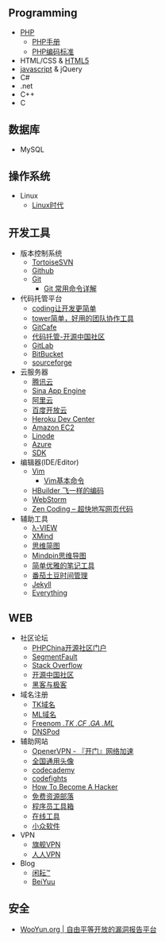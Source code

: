 
<div style="margin:0 auto; width:70%" class="wiki">
<h2>Programming</h2>
<ul class="hide">
<li><a class="external" target="_blank"href="https://github.com/D-ZL/D_ZL/wiki/PHP">PHP</a>
<ul>
<li><a class="external" target="_blank"href="http://php.net/manual/zh/">PHP手册</a></li>
<li><a class="external" target="_blank"href="http://framework.zend.com/manual/1.12/zh/coding-standard.coding-style.html">PHP编码标准</a></li>
</ul>
</li>
<li><a class="external" target="_blank">HTML/CSS</a> & <a class="external" target="_blank"href="https://github.com/D-ZL/D_ZL/wiki/HTML5">HTML5</a></li>
<li><a class="external" target="_blank"href="https://github.com/D-ZL/D_ZL/wiki/javascript">javascript</a> & <a class="external" target="_blank">jQuery</a></li>
<li><a class="external" target="_blank">C#</a></li>
<li><a class="external" target="_blank">.net</a></li>
<li><a class="external" target="_blank">C++</a></li>
<li><a class="external" target="_blank">C</a></li>
</ul>


<h2>数据库</h2>
<ul class="hide">
<li><a class="external" target="_blank">MySQL</a></li>
</ul>

<h2>操作系统</h2>
<ul class="hide">
<li>Linux
<ul >
<li><a class="external" target="_blank"href="http://linux.chinaunix.net/">Linux时代</a></li>
</ul>
</li>
</ul>

<h2>开发工具</h2>
<ul class="hide">
<li>
版本控制系统

<ul>
<li><a class="external" target="_blank"href="http://tortoisesvn.net/">TortoiseSVN</a></li>
<li><a class="external" target="_blank"href="https://github.com/">Github</a></li>
<li>
<a class="external" target="_blank"href="http://git-scm.com/">Git</a>

<ul>
<li><a class="external" target="_blank"href="https://github.com/D-ZL/D_ZL/wiki/Git%20%E5%B8%B8%E7%94%A8%E5%91%BD%E4%BB%A4%E8%AF%A6%E8%A7%A3">Git 常用命令详解</a></li>
</ul>
</li>
</ul>
</li>
<li>
代码托管平台

<ul >
<li><a class="external" target="_blank"href="https://coding.net/home.html">coding让开发更简单</a></li>
<li><a class="external" target="_blank"href="https://tower.im/">tower简单，好用的团队协作工具</a></li>
<li><a class="external" target="_blank"href="https://gitcafe.com/">GitCafe</a></li>
<li><a class="external" target="_blank"href="https://git.oschina.net/">代码托管-开源中国社区</a></li>
<li><a class="external" target="_blank"href="https://gitlab.com">GitLab</a></li>
<li><a class="external" target="_blank"href="https://bitbucket.org/">BitBucket</a></li>
<li><a class="external" target="_blank"href="https://sourceforge.net/">sourceforge</a></li>
</ul>
</li>
<li>
云服务器

<ul>
<li><a class="external" target="_blank"href="http://www.qcloud.com/">腾讯云</a></li>
<li><a class="external" target="_blank"href="http://sae.sina.com.cn/">Sina App Engine</a></li>
<li><a class="external" target="_blank"href="http://www.aliyun.com/">阿里云</a></li>
<li><a class="external" target="_blank"href="http://developer.baidu.com/">百度开放云</a></li>
<li><a class="external" target="_blank"href="https://devcenter.heroku.com">Heroku Dev Center</a></li>
<li><a class="external" target="_blank"href="http://aws.amazon.com/cn/">Amazon EC2</a></li>
<li><a class="external" target="_blank"href="https://www.linode.com/">Linode</a></li>
<li><a class="external" target="_blank"href="http://azure.microsoft.com/zh-cn/">Azure</a></li>
<li><a class="external" target="_blank"href="http://www.sdk.cn/">SDK</a></li>
</ul>
</li>
<li>
编辑器(IDE/Editor)

<ul>
<li>
<a class="external" target="_blank"href="http://www.vim.org/">Vim</a>

<ul>
<li><a class="external" target="_blank"href="https://github.com/D-ZL/D_ZL/wiki/Vim%E5%9F%BA%E6%9C%AC%E5%91%BD%E4%BB%A4">Vim基本命令</a></li>
</ul>
</li>
<li><a class="external" target="_blank"href="http://dcloud.io/">HBuilder 飞一样的编码</a></li>
<li><a class="external" target="_blank"href="http://www.jetbrains.com/webstorm/">WebStorm</a></li>
<li><a class="external" target="_blank"href="http://www.appinn.com/zen-coding/">Zen Coding &ndash; 超快地写网页代码</a></li>
</ul>
</li>
<li>
辅助工具

<ul>
<li><a class="external" target="_blank"href="http://www.miaodeli.com/lambda/">λ-VIEW</a></li>
<li><a class="external" target="_blank"href="http://www.xmind.net/">XMind</a></li>
<li><a class="external" target="_blank"href="http://www.taguage.com/">思维简图</a></li>
<li><a class="external" target="_blank"href="http://tu.mindpin.com/">Mindpin思维导图</a></li>
<li><a class="external" target="_blank"href="https://raysnote.com/">简单优雅的笔记工具</a></li>
<li><a class="external" target="_blank"href="https://pomotodo.com/">番茄土豆时间管理</a></li>
<li><a class="external" target="_blank"href="http://jekyllcn.com/">Jekyll</a></li>
<li><a class="external" target="_blank"href="http://www.voidtools.com/">Everything</a></li>
</ul>
</li>
</ul>

<h2>WEB</h2>

<ul class="hide">
<li>
社区论坛

<ul >
<li><a class="external" target="_blank"href="http://www.phpchina.com/">PHPChina开源社区门户</a></li>
<li><a class="external" target="_blank"href="http://segmentfault.com/">SegmentFault</a></li>
<li><a class="external" target="_blank"href="http://stackoverflow.com/">Stack Overflow</a></li>
<li><a class="external" target="_blank"href="http://www.oschina.net/">开源中国社区</a></li>
<li><a class="external" target="_blank"href="http://www.freebuf.com/">黑客与极客</a></li>
</ul>
</li>
<li>域名注册

<ul >
<li><a class="external" target="_blank"href="http://www.dot.tk/zh/index.html">TK域名</a></li>
<li><a class="external" target="_blank"href="http://www.point.ml/">ML域名</a></li>
<li><a class="external" target="_blank"href="http://www.freenom.com/">Freenom <em>.TK</em> <em>.CF</em> <em>.GA</em> <em>.ML</em></a></li>
<li><a class="external" target="_blank"href="https://www.dnspod.cn/">DNSPod</a></li>
</ul>
</li>
<li>
辅助网站

<ul >
<li><a class="external" target="_blank"href="http://www.openervpn.in/">OpenerVPN - 『开门』网络加速</a></li>
<li><a class="external" target="_blank"href="https://en.gravatar.com/">全国通用头像</a></li>
<li><a class="external" target="_blank"href="http://www.codecademy.com/zh/dashboard">codecademy</a></li>
<li><a class="external" target="_blank"href="http://codefights.com">codefights</a></li>
<li><a class="external" target="_blank"href="http://www.catb.org/esr/faqs/hacker-howto.html">How To Become A Hacker</a></li>
<li><a class="external" target="_blank"href="http://www.freehao123.com/">免费资源部落</a></li>
<li><a class="external" target="_blank"href="http://tool.php100.com/">程序员工具箱</a></li>
<li><a class="external" target="_blank"href="http://tool.oschina.net/">在线工具</a></li>
<li><a class="external" target="_blank"href="http://www.appinn.com/">小众软件</a></li>
</ul>
</li>
<li>
VPN

<ul >
<li><a class="external" target="_blank"href="http://www.qjvpn.net/">旗舰VPN</a></li>
<li><a class="external" target="_blank"href="http://www.davpn.com/">人人VPN</a></li>
</ul>
</li>
<li>
Blog

<ul >
<li><a class="external" target="_blank"href="http://hotoo.me/">闲耘&trade;</a></li>
<li><a class="external" target="_blank"href="http://beiyuu.com/">BeiYuu</a></li>
</ul>
</li>
</ul>

<h2>安全</h2>
<ul class="hide">
<li><a class="external" target="_blank"href="http://www.wooyun.org">WooYun.org | 自由平等开放的漏洞报告平台</a></li>
</ul>

</div>
<script type="text/javascript">
$(document).ready(function(){
        $('#content a').each(function(index,element){
            var href = $(this).attr('href');
            if(href.indexOf('#') == 0){
            }else if ( href.indexOf('/') == 0 || href.toLowerCase().indexOf('beiyuu.com')>-1 ){
            $(this).attr('target','_blank');
            }else{
            $(this).attr('target','_blank');
            $(this).addClass('external');
            }
            });
        $('body').delegate('h2','click',function(e){
            e.preventDefault();
            $(this).next('ul').toggle();
            });
        });
</script>
